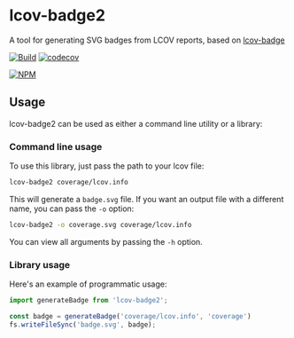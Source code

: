 # lcov-badge2

A tool for generating SVG badges from LCOV reports, based on [lcov-badge](https://github.com/freejosh/lcov-badge)

[![Build](https://github.com/stevenhair/lcov-badge2/actions/workflows/test.yml/badge.svg)](https://github.com/stevenhair/lcov-badge2/actions/workflows/test.yml)
[![codecov](https://codecov.io/gh/stevenhair/lcov-badge2/branch/master/graph/badge.svg?token=nb0yy1Y6zc)](https://codecov.io/gh/stevenhair/lcov-badge2)

[![NPM](https://nodei.co/npm/lcov-badge2.png)](https://nodei.co/npm/lcov-badge2/)

## Usage

lcov-badge2 can be used as either a command line utility or a library:

### Command line usage

To use this library, just pass the path to your lcov file:

```bash
lcov-badge2 coverage/lcov.info
```

This will generate a `badge.svg` file. If you want an output file with a different name, you can pass
the `-o` option:

```bash
lcov-badge2 -o coverage.svg coverage/lcov.info
```

You can view all arguments by passing the `-h` option.

### Library usage

Here's an example of programmatic usage:

```typescript
import generateBadge from 'lcov-badge2';

const badge = generateBadge('coverage/lcov.info', 'coverage')
fs.writeFileSync('badge.svg', badge);
```
